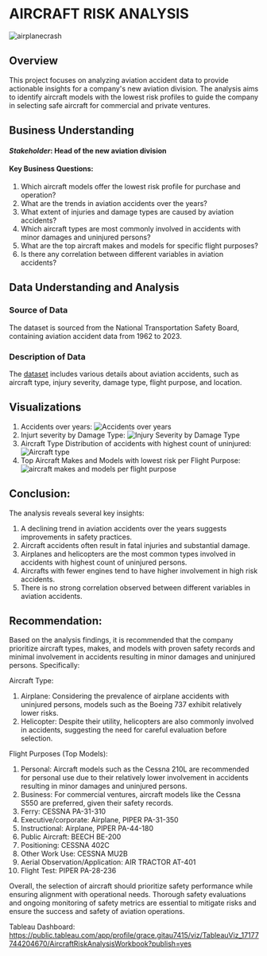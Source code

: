 
# AIRCRAFT RISK ANALYSIS

![airplanecrash](https://github.com/Divinegrace05/aircraft_risk_data_analysis/assets/134943380/85025fc4-43d7-424d-b0e5-2bcdc61d9321)


## Overview
This project focuses on analyzing aviation accident data to provide actionable insights for a company's new aviation division. The analysis aims to identify aircraft models with the lowest risk profiles to guide the company in selecting safe aircraft for commercial and private ventures.

## Business Understanding
#### *Stakeholder*: Head of the new aviation division

#### Key Business Questions:
1. Which aircraft models offer the lowest risk profile for purchase and operation?
2. What are the trends in aviation accidents over the years?
3. What extent of injuries and damage types are caused by aviation accidents?
4. Which aircraft types are most commonly involved in accidents with minor damages and uninjured persons?
5. What are the top aircraft makes and models for specific flight purposes?
6. Is there any correlation between different variables in aviation accidents?

## Data Understanding and Analysis
### Source of Data
The dataset is sourced from the National Transportation Safety Board, containing aviation accident data from 1962 to 2023.

### Description of Data
The [dataset]([https://www.google.com](https://www.kaggle.com/datasets/khsamaha/aviation-accident-database-synopses)) includes various details about aviation accidents, such as aircraft type, injury severity, damage type, flight purpose, and location.

## Visualizations
1. Accidents over years:
![Accidents over years](https://github.com/Divinegrace05/aircraft_risk_data_analysis/assets/134943380/bb5db6f2-c5d1-4114-8273-1c8057317531)
2. Injurt severity by Damage Type:
![Injury Severity by Damage Type](https://github.com/Divinegrace05/aircraft_risk_data_analysis/assets/134943380/7bbd3ff4-b8d3-4811-9f8b-132ccfdb6f81)
3. Aircraft Type Distribution of accidents with highest count of uninjured:
![Aircraft type](https://github.com/Divinegrace05/aircraft_risk_data_analysis/assets/134943380/36747341-b958-48e5-ab23-6669c516d9cc)
4. Top Aircraft Makes and Models with lowest risk per Flight Purpose: 
![aircraft makes and models per flight purpose](https://github.com/Divinegrace05/aircraft_risk_data_analysis/assets/134943380/e336117e-821a-4a7a-9307-205f7606dfcd)

## Conclusion:
The analysis reveals several key insights:

1. A declining trend in aviation accidents over the years suggests improvements in safety practices.
2. Aircraft accidents often result in fatal injuries and substantial damage.
3. Airplanes and helicopters are the most common types involved in accidents with highest count of uninjured persons.
4. Aircrafts with fewer engines tend to have higher involvement in high risk accidents.
5. There is no strong correlation observed between different variables in aviation accidents.


## Recommendation:
Based on the analysis findings, it is recommended that the company prioritize aircraft types, makes, and models with proven safety records and minimal involvement in accidents resulting in minor damages and uninjured persons. Specifically:

Aircraft Type:
1. Airplane: Considering the prevalence of airplane accidents with uninjured persons, models such as the Boeing 737 exhibit relatively lower risks.
2. Helicopter: Despite their utility, helicopters are also commonly involved in accidents, suggesting the need for careful evaluation before selection.

Flight Purposes (Top Models):
1. Personal: Aircraft models such as the Cessna 210L are recommended for personal use due to their relatively lower involvement in accidents resulting in minor damages and uninjured persons.
2. Business: For commercial ventures, aircraft models like the Cessna S550 are preferred, given their safety records.
3. Ferry: CESSNA PA-31-310
4. Executive/corporate: Airplane, PIPER PA-31-350
5. Instructional: Airplane, PIPER PA-44-180
6. Public Aircraft: BEECH BE-200
7. Positioning: CESSNA 402C
8. Other Work Use: CESSNA MU2B
9. Aerial Observation/Application: AIR TRACTOR AT-401
10. Flight Test: PIPER PA-28-236

Overall, the selection of aircraft should prioritize safety performance while ensuring alignment with operational needs. Thorough safety evaluations and ongoing monitoring of safety metrics are essential to mitigate risks and ensure the success and safety of aviation operations.

Tableau Dashboard: https://public.tableau.com/app/profile/grace.gitau7415/viz/TableauViz_17177744204670/AircraftRiskAnalysisWorkbook?publish=yes
